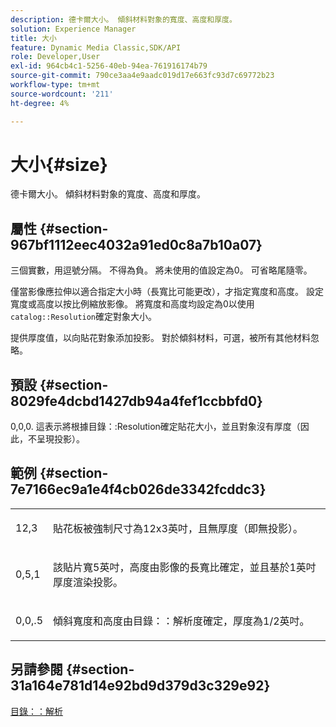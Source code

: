 ```yaml
---
description: 德卡爾大小。 傾斜材料對象的寬度、高度和厚度。
solution: Experience Manager
title: 大小
feature: Dynamic Media Classic,SDK/API
role: Developer,User
exl-id: 964cb4c1-5256-40eb-94ea-761916174b79
source-git-commit: 790ce3aa4e9aadc019d17e663fc93d7c69772b23
workflow-type: tm+mt
source-wordcount: '211'
ht-degree: 4%

---
```


# 大小{#size}

德卡爾大小。 傾斜材料對象的寬度、高度和厚度。

## 屬性 {#section-967bf1112eec4032a91ed0c8a7b10a07}

三個實數，用逗號分隔。 不得為負。 將未使用的值設定為0。 可省略尾隨零。

僅當影像應拉伸以適合指定大小時（長寬比可能更改），才指定寬度和高度。 設定寬度或高度以按比例縮放影像。 將寬度和高度均設定為0以使用 `catalog::Resolution`確定對象大小。

提供厚度值，以向貼花對象添加投影。 對於傾斜材料，可選，被所有其他材料忽略。

## 預設 {#section-8029fe4dcbd1427db94a4fef1ccbbfd0}

0,0,0. 這表示將根據目錄：:Resolution確定貼花大小，並且對象沒有厚度（因此，不呈現投影）。

## 範例 {#section-7e7166ec9a1e4f4cb026de3342fcddc3}

<table id="simpletable_E3503BD975F342C58DDB4C2B56BF0CEE"> 
 <tr class="strow"> 
  <td class="stentry"> <p>12,3 </p></td> 
  <td class="stentry"> <p>貼花板被強制尺寸為12x3英吋，且無厚度（即無投影）。 </p></td> 
 </tr> 
 <tr class="strow"> 
  <td class="stentry"> <p>0,5,1 </p></td> 
  <td class="stentry"> <p>該貼片寬5英吋，高度由影像的長寬比確定，並且基於1英吋厚度渲染投影。 </p></td> 
 </tr> 
 <tr class="strow"> 
  <td class="stentry"> <p>0,0,.5 </p></td> 
  <td class="stentry"> <p>傾斜寬度和高度由目錄：：解析度確定，厚度為1/2英吋。 </p></td> 
 </tr> 
</table>

## 另請參閱 {#section-31a164e781d14e92bd9d379d3c329e92}

[目錄：：解析](../../../../../ir-api/material-cat/image-rendering-api-ref/c-ir-material-catalog/c-ir-attributes-reference/r-ir-resolution.md#reference-09fe14e6bfbf4db6b7f4369fffecc806)

